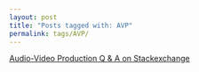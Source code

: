 ```yaml
---
layout: post
title: "Posts tagged with: AVP"
permalink: tags/AVP/
---
```

[Audio-Video Production Q & A on Stackexchange](/2011/09/audio-video-production-q-on)
